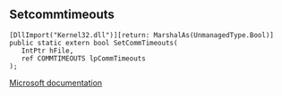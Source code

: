 ## Setcommtimeouts

```
[DllImport("Kernel32.dll")][return: MarshalAs(UnmanagedType.Bool)]
public static extern bool SetCommTimeouts(
   IntPtr hFile,
   ref COMMTIMEOUTS lpCommTimeouts
);
```

[Microsoft documentation](https://docs.microsoft.com/en-us/windows/win32/api/winbase/nf-winbase-setcommtimeouts)
